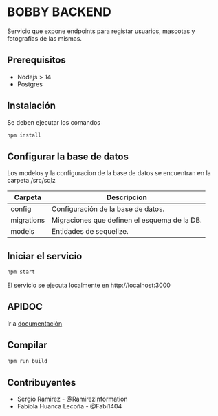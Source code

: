 # BOBBY BACKEND

Servicio que expone endpoints para registar usuarios, mascotas y fotografias de las mismas.

## Prerequisitos

* Nodejs > 14
* Postgres

## Instalación

Se deben ejecutar los comandos

```bash
npm install
```

## Configurar la base de datos

Los modelos y la configuracion de la base de datos se encuentran en la carpeta /src/sqlz

| Carpeta | Descripcion |
|---|---|
| config  | Configuración de la base de datos. |
| migrations  | Migraciones que definen el esquema de la DB. |
| models | Entidades de sequelize. |

## Iniciar el servicio

```bash
npm start
```

El servicio se ejecuta localmente en http://localhost:3000

## APIDOC

Ir a [documentación](https://murmuring-peak-15403.herokuapp.com)

## Compilar

```bash
npm run build
```

## Contribuyentes

* Sergio Ramirez - @RamirezInformation
* Fabiola Huanca Lecoña - @Fabi1404


